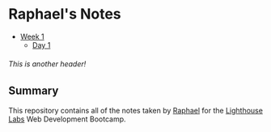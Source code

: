 # Raphael's Notes

* [Week 1](/Week_1)
  * [Day 1](/Week_1/Day_1)



###### This is another header!

## Summary
This repository contains all of the notes taken by [Raphael](https://github.com/Rapha321) for the [Lighthouse Labs](https://www.lighthouselabs.ca) Web Development Bootcamp.
